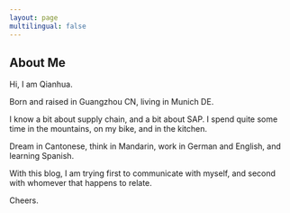 ```yaml
---
layout: page
multilingual: false
---
```


## About Me

Hi, I am Qianhua.

Born and raised in Guangzhou CN, living in Munich DE.

I know a bit about supply chain, and a bit about SAP. 
I spend quite some time in the mountains, on my bike, and in the kitchen. 

Dream in Cantonese, think in Mandarin, work in German and English, and learning Spanish. 

With this blog, I am trying first to communicate with myself, and second with whomever that happens to relate. 

Cheers. 
